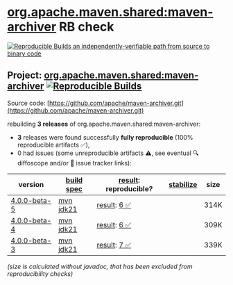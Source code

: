 [org.apache.maven.shared:maven-archiver](https://central.sonatype.com/artifact/org.apache.maven.shared/maven-archiver/versions) RB check
=======

[![Reproducible Builds](https://reproducible-builds.org/images/logos/rb.svg) an independently-verifiable path from source to binary code](https://reproducible-builds.org/)

## Project: [org.apache.maven.shared:maven-archiver](https://central.sonatype.com/artifact/org.apache.maven.shared/maven-archiver/versions) [![Reproducible Builds](https://img.shields.io/endpoint?url=https://raw.githubusercontent.com/jvm-repo-rebuild/reproducible-central/master/content/org/apache/maven/shared/maven-archiver/badge.json)](https://github.com/jvm-repo-rebuild/reproducible-central/blob/master/content/org/apache/maven/shared/maven-archiver/README.md)

Source code: [https://github.com/apache/maven-archiver.git](https://github.com/apache/maven-archiver.git)

rebuilding **3 releases** of org.apache.maven.shared:maven-archiver:
- **3** releases were found successfully **fully reproducible** (100% reproducible artifacts :white_check_mark:),
- 0 had issues (some unreproducible artifacts :warning:, see eventual :mag: diffoscope and/or :memo: issue tracker links):

| version | [build spec](/BUILDSPEC.md) | [result](https://reproducible-builds.org/docs/jvm/): reproducible? | [stabilize](https://github.com/google/oss-rebuild/blob/main/cmd/stabilize/README.md) | size |
| -- | --------- | ------ | ------ | -- |
| [4.0.0-beta-5](https://central.sonatype.com/artifact/org.apache.maven.shared/maven-archiver/4.0.0-beta-5/pom) | [mvn jdk21](maven-archiver-4.0.0-beta-5.buildspec) | [result](maven-archiver-4.0.0-beta-5.buildinfo): [6 :white_check_mark: ](maven-archiver-4.0.0-beta-5.buildcompare) | | 314K |
| [4.0.0-beta-4](https://central.sonatype.com/artifact/org.apache.maven.shared/maven-archiver/4.0.0-beta-4/pom) | [mvn jdk21](maven-archiver-4.0.0-beta-4.buildspec) | [result](maven-archiver-4.0.0-beta-4.buildinfo): [6 :white_check_mark: ](maven-archiver-4.0.0-beta-4.buildcompare) | | 309K |
| [4.0.0-beta-3](https://central.sonatype.com/artifact/org.apache.maven.shared/maven-archiver/4.0.0-beta-3/pom) | [mvn jdk21](maven-archiver-4.0.0-beta-3.buildspec) | [result](maven-archiver-4.0.0-beta-3.buildinfo): [7 :white_check_mark: ](maven-archiver-4.0.0-beta-3.buildcompare) | | 339K |

<i>(size is calculated without javadoc, that has been excluded from reproducibility checks)</i>
